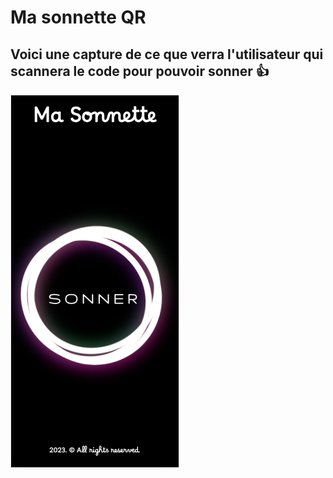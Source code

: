 # Ma sonnette QR

## Voici une capture de ce que verra l'utilisateur qui scannera le code pour pouvoir sonner 👍

![Mainscreen](images/mainscreen.webp)